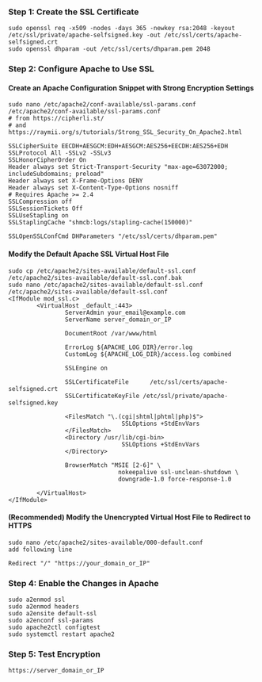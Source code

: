 ### Step 1: Create the SSL Certificate
    sudo openssl req -x509 -nodes -days 365 -newkey rsa:2048 -keyout /etc/ssl/private/apache-selfsigned.key -out /etc/ssl/certs/apache-selfsigned.crt
    sudo openssl dhparam -out /etc/ssl/certs/dhparam.pem 2048
### Step 2: Configure Apache to Use SSL
#### Create an Apache Configuration Snippet with Strong Encryption Settings
    sudo nano /etc/apache2/conf-available/ssl-params.conf
    /etc/apache2/conf-available/ssl-params.conf
    # from https://cipherli.st/
    # and https://raymii.org/s/tutorials/Strong_SSL_Security_On_Apache2.html
    
    SSLCipherSuite EECDH+AESGCM:EDH+AESGCM:AES256+EECDH:AES256+EDH
    SSLProtocol All -SSLv2 -SSLv3
    SSLHonorCipherOrder On
    Header always set Strict-Transport-Security "max-age=63072000; includeSubdomains; preload"
    Header always set X-Frame-Options DENY
    Header always set X-Content-Type-Options nosniff
    # Requires Apache >= 2.4
    SSLCompression off 
    SSLSessionTickets Off
    SSLUseStapling on 
    SSLStaplingCache "shmcb:logs/stapling-cache(150000)"
    
    SSLOpenSSLConfCmd DHParameters "/etc/ssl/certs/dhparam.pem"
    
#### Modify the Default Apache SSL Virtual Host File
    sudo cp /etc/apache2/sites-available/default-ssl.conf /etc/apache2/sites-available/default-ssl.conf.bak
    sudo nano /etc/apache2/sites-available/default-ssl.conf
    /etc/apache2/sites-available/default-ssl.conf
    <IfModule mod_ssl.c>
            <VirtualHost _default_:443>
                    ServerAdmin your_email@example.com
                    ServerName server_domain_or_IP
    
                    DocumentRoot /var/www/html
    
                    ErrorLog ${APACHE_LOG_DIR}/error.log
                    CustomLog ${APACHE_LOG_DIR}/access.log combined
    
                    SSLEngine on
    
                    SSLCertificateFile      /etc/ssl/certs/apache-selfsigned.crt
                    SSLCertificateKeyFile /etc/ssl/private/apache-selfsigned.key
    
                    <FilesMatch "\.(cgi|shtml|phtml|php)$">
                                    SSLOptions +StdEnvVars
                    </FilesMatch>
                    <Directory /usr/lib/cgi-bin>
                                    SSLOptions +StdEnvVars
                    </Directory>
    
                    BrowserMatch "MSIE [2-6]" \
                                   nokeepalive ssl-unclean-shutdown \
                                   downgrade-1.0 force-response-1.0
    
            </VirtualHost>
    </IfModule>
#### (Recommended) Modify the Unencrypted Virtual Host File to Redirect to HTTPS
    sudo nano /etc/apache2/sites-available/000-default.conf
    add following line 
    
    Redirect "/" "https://your_domain_or_IP"
    
### Step 4: Enable the Changes in Apache
    sudo a2enmod ssl
    sudo a2enmod headers
    sudo a2ensite default-ssl
    sudo a2enconf ssl-params
    sudo apache2ctl configtest
    sudo systemctl restart apache2
### Step 5: Test Encryption
    https://server_domain_or_IP